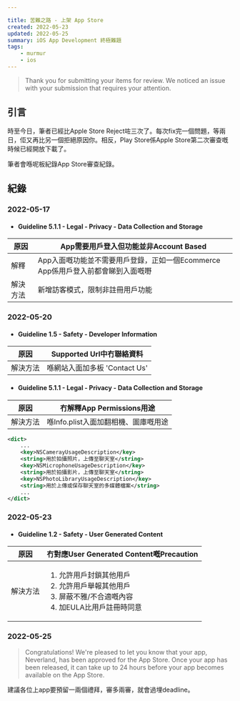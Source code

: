 ```yaml
---

title: 苦難之路 - 上架 App Store
created: 2022-05-23
updated: 2022-05-25
summary: iOS App Development 終極難題
tags: 
    - murmur
    - ios
---
```


> Thank you for submitting your items for review. We noticed an issue with your submission that requires your attention.

## 引言

時至今日，筆者已經比Apple Store Reject咗三次了。每次fix完一個問題，等兩日，佢又再比另一個拒絕原因你。相反，Play Store係Apple Store第二次審查嘅時候已經開放下載了。

筆者會喺呢板紀錄App Store審查紀錄。

## 紀錄

### 2022-05-17

- #### Guideline 5.1.1 - Legal - Privacy - Data Collection and Storage

| 原因     | App需要用戶登入但功能並非Account Based |
| -------- | -------------------------------------- |
|解釋| App入面嘅功能並不需要用戶登錄，正如一個Ecommerce App係用戶登入前都會睇到入面嘅嘢|
| 解決方法 | 新增訪客模式，限制非註冊用戶功能       |


### 2022-05-20

- #### Guideline 1.5 - Safety - Developer Information

| 原因     | Supported Url中冇聯絡資料 |
| -------- | -------------------------------------- |
| 解決方法 | 喺網站入面加多板 'Contact Us'      |

- #### Guideline 5.1.1 - Legal - Privacy - Data Collection and Storage

| 原因     | 冇解釋App Permissions用途 |
| -------- | -------------------------------------- |
| 解決方法 | 喺Info.plist入面加翻相機、圖庫嘅用途  |

```xml title="Info.plist"
<dict>
    ...
    <key>NSCamerayUsageDescription</key>
    <string>用於拍攝照片，上傳至聊天室</string>
    <key>NSMicrophoneUsageDescription</key>
    <string>用於拍攝影片，上傳至聊天室</string>
    <key>NSPhotoLibraryUsageDescription</key>
    <string>用於上傳或保存聊天室的多媒體檔案</string>
    ... 
</dict>

```

### 2022-05-23

- #### Guideline 1.2 - Safety - User Generated Content


| 原因     | 冇對應User Generated Content嘅Precaution |
| -------- | -------------------------------------- |
| 解決方法 | <ol><li> 允許用戶封鎖其他用戶 </li><li> 允許用戶舉報其他用戶 </li><li> 屏蔽不雅/不合適嘅內容 </li><li> 加EULA比用戶註冊時同意 </li></ol> |

### 2022-05-25

> Congratulations! We're pleased to let you know that your app, Neverland, has been approved for the App Store. Once your app has been released, it can take up to 24 hours before your app becomes available on the App Store.

建議各位上app要預留一兩個禮拜，審多兩審，就會過埋deadline。